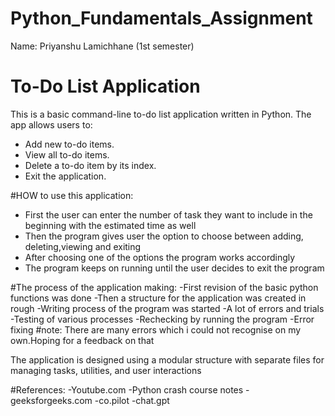 # Python_Fundamentals_Assignment
Name: Priyanshu Lamichhane (1st semester)
# To-Do List Application

This is a basic command-line to-do list application written in Python. The app allows users to:
- Add new to-do items.
- View all to-do items.
- Delete a to-do item by its index.
- Exit the application.

#HOW to use this application:
- First the user can enter the number of task they want to include in the beginning with the estimated time as well
- Then the program gives user the option to choose between adding, deleting,viewing and exiting
- After choosing one of the options the program works accordingly
- The program keeps on running until the user decides to exit the program

#The process of the application making:
-First revision of the basic python functions was done
-Then a structure for the application was created in rough
-Writing process of the program was started
-A lot of errors and trials
-Testing of various processes
-Rechecking by running the program
-Error fixing
#note: There are many errors which i could not recognise on my own.Hoping for a feedback on that

The application is designed using a modular structure with separate files for managing tasks, utilities, and user interactions

#References:
-Youtube.com
-Python crash course notes
-geeksforgeeks.com
-co.pilot
-chat.gpt









